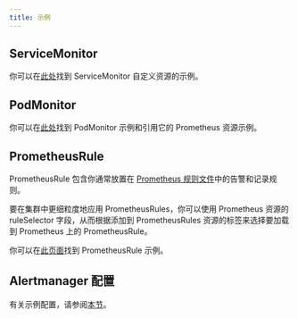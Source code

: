 ```yaml
---
title: 示例
---
```


## ServiceMonitor

你可以在[此处](https://github.com/prometheus-operator/prometheus-operator/blob/main/example/prometheus-operator-crd/monitoring.coreos.com_servicemonitors.yaml)找到 ServiceMonitor 自定义资源的示例。

## PodMonitor

你可以在[此处](https://prometheus-operator.dev/docs/developer/getting-started/#using-podmonitors)找到 PodMonitor 示例和引用它的 Prometheus 资源示例。

## PrometheusRule

PrometheusRule 包含你通常放置在 [Prometheus 规则文件](https://prometheus.io/docs/prometheus/latest/configuration/recording_rules/)中的告警和记录规则。

要在集群中更细粒度地应用 PrometheusRules，你可以使用 Prometheus 资源的 ruleSelector 字段，从而根据添加到 PrometheusRules 资源的标签来选择要加载到 Prometheus 上的 PrometheusRule。

你可以在[此页面](https://prometheus-operator.dev/docs/developer/alerting/)找到 PrometheusRule 示例。

## Alertmanager 配置

有关示例配置，请参阅[本节](./receivers.md#alertmanager-配置示例)。

